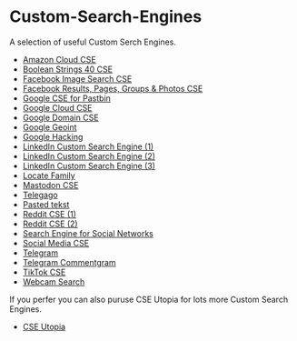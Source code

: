 # Custom-Search-Engines
<p>A selection of useful Custom Serch Engines.</p>
<ul>
 <li><a href="https://cse.google.com/cse?cx=005797772976587943970:g-6ohngosio#gsc.tab=0">Amazon Cloud CSE</a></li>
 <li><a href="https://booleanstrings.com/all-the-40-forty-custom-search-engines/">Boolean Strings 40 CSE</a></li>
 <li><a href="https://cse.google.com/cse?cx=013991603413798772546:jyvyp2ppxma#gsc.tab=0">Facebook Image Search CSE</a></li>
 <li><a href="https://cse.google.com/cse?cx=016621447308871563343:vylfmzjmlti#gsc.tab=0">Facebook Results, Pages, Groups & Photos CSE</a></li>
 <li><a href="https://github.com/cipher387/pastebinsearchengines">Google CSE for Pastbin</a></li>
 <li><a href="https://cse.google.com/cse?cx=005797772976587943970:ca2hiy6hmri#gsc.tab=0/">Google Cloud CSE</a></li>
 <li><a href="https://cse.google.com/cse?cx=005797772976587943970:ca2hiy6hmri#gsc.tab=0">Google Domain CSE</a></li>
 <li><a href="https://cse.google.com/cse?cx=015328649639895072395:sbv3zyxzmji#gsc.tab=0">Google Geoint </a></li>
 <li><a href="https://www.exploit-db.com/google-hacking-database">Google Hacking</a></li>
 <li><a href="https://cse.google.com/cse?cx=006639709984028990467:nl9wxsfepb0#gsc.tab=0">LinkedIn Custom Search Engine (1)</a></li>
 <li><a href="https://cse.google.co.nz/cse?cx=014394093098352383268:w7sqo_x4rb0">LinkedIn Custom Search Engine (2)</a></li>
 <li><a href="https://cse.google.com/cse?cx=000470283453218169915%3Ahcrzdwsiwrc#gsc.tab=0">LinkedIn Custom Search Engine (3)</a></li>
 <li><a href="https://cse.google.com/cse?cx=partner-pub-7233843800519946:6667570044&ie=UTF-8&q=">Locate Family</a></li>
 <li><a href="https://cse.google.com/cse?cx=e57e14c971ef34e61">Mastodon CSE</a></li>
 <li><a href="https://cse.google.com/cse?q=+&cx=006368593537057042503:efxu7xprihg#gsc.tab=0&gsc.q=%20&gsc.page=1">Telegago</a></li>
 <li><a href="https://cse.google.com/cse?cx=013991603413798772546:nxs552dhq8k">Pasted tekst</a></li>
 <li><a href="https://cse.google.com/cse?cx=017261104271573007538:bbzhlah6n4o#gsc.tab=0">Reddit CSE (1)</a></li>
 <li><a href="https://cse.google.com/cse?cx=007749065626525752968:qh5bqebwi30">Reddit CSE (2)</a></li>
 <li><a href="https://cse.google.com/cse?key=AIzaSyB21wQuNzUsRTH-49FA7od4dB_Xvu5DCvg&cx=001794496531944888666:iyxger-cwug&q=">Search Engine for Social Networks</a></li>
 <li><a href="https://cse.google.com/cse?cx=d69e08526637c468d#gsc.tab=0">Social Media CSE</a></li>
 <li><a href="https://cse.google.com/cse?cx=004805129374225513871%3Ap8lhfo0g3hg">Telegram</a></li>
 <li><a href="https://cse.google.com/cse?cx=006368593537057042503:ig4r3rz35qi#gsc.tab=0">Telegram Commentgram </a></li>
 <li><a href="https://cse.google.com/cse?cx=011444696387487602669%3Aaqf7d9w73om#gsc.tab=0">TikTok CSE</a></li>
 <li><a href="https://cse.google.com/cse?cx=013991603413798772546:gjcdtyiytey#gsc.tab=0">Webcam Search</a></li>
 </ul>
<p>If you perfer you can also puruse CSE Utopia for lots more Custom Search Engines.</p>
<ul>
 <li><a href="https://start.me/p/EL84Km/cse-utopia">CSE Utopia</a></li>
</ul>
